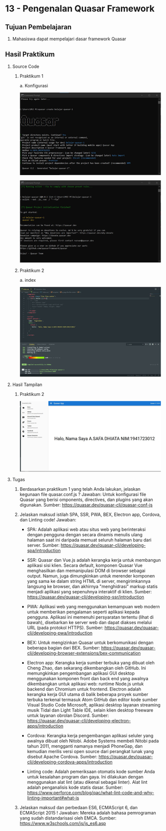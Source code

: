 # 13 - Pengenalan Quasar Framework

## Tujuan Pembelajaran
1. Mahasiswa dapat mempelajari dasar framework Quasar

## Hasil Praktikum

1. Source Code

    1. Praktikum 1

        a. Konfigurasi

        ![SS-1-1-1](img/1/buat1.JPG)

        ![SS-1-1-2](img/1/buat2.JPG)

    2. Praktikum 2

        a. index

        ![SS-1-1-3](img/2/index.jpg)

2. Hasil Tampilan

    1. Praktikum 2

        ![SS-2-1](img/2/hasil2.JPG)

3. Tugas
    1. Berdasarkan praktikum 1 yang telah Anda lakukan, jelaskan kegunaan file quasar.conf.js ?
        Jawaban: Untuk konfigurasi file Quasar yang berisi omponents, directives, dan plugins yang akan digunakan.
        Sumber: https://quasar.dev/quasar-cli/quasar-conf-js

    2. Jelaskan maksud istilah SPA, SSR, PWA, BEX, Electron app, Cordova, dan Linting code!
        Jawaban:
        
         - SPA: Adalah aplikasi web atau situs web yang berinteraksi dengan pengguna dengan secara dinamis menulis ulang halaman saat ini daripada memuat seluruh halaman baru dari server.
            Sumber: https://quasar.dev/quasar-cli/developing-spa/introduction
        
         - SSR: Quasar dan Vue.js adalah kerangka kerja untuk membangun aplikasi sisi klien. Secara default, komponen Quasar Vue menghasilkan dan memanipulasi DOM di browser sebagai output. Namun, juga dimungkinkan untuk merender komponen yang sama ke dalam string HTML di server, mengirimkannya langsung ke browser, dan akhirnya "menghidrasi" markup statis menjadi aplikasi yang sepenuhnya interaktif di klien.
            Sumber: https://quasar.dev/quasar-cli/developing-ssr/introduction
        
         - PWA: Aplikasi web yang menggunakan kemampuan web modern untuk memberikan pengalaman seperti aplikasi kepada pengguna. Aplikasi ini memenuhi persyaratan tertentu (lihat di bawah), disebarkan ke server web dan dapat diakses melalui URL (pada protokol HTTPS).
            Sumber: https://quasar.dev/quasar-cli/developing-pwa/introduction
        
         - BEX: Untuk mengizinkan Quasar untuk berkomunikasi dengan beberapa bagian dari BEX.
            Sumber: https://quasar.dev/quasar-cli/developing-browser-extensions/bex-communication
        
         - Electron app: Kerangka kerja sumber terbuka yang dibuat oleh Cheng Zhao, dan sekarang dikembangkan oleh GitHub. Ini memungkinkan pengembangan aplikasi GUI desktop menggunakan komponen front dan back end yang awalnya dikembangkan untuk aplikasi web: runtime Node.js untuk backend dan Chromium untuk frontend. Electron adalah kerangka kerja GUI utama di balik beberapa proyek sumber terbuka terkenal termasuk Atom GitHub dan editor kode sumber Visual Studio Code Microsoft, aplikasi desktop layanan streaming musik Tidal dan Light Table IDE, selain klien desktop freeware untuk layanan obrolan Discord.
            Sumber: https://quasar.dev/quasar-cli/developing-electron-apps/introduction
         
         - Cordova: Kerangka kerja pengembangan aplikasi seluler yang awalnya dibuat oleh Nitobi. Adobe Systems membeli Nitobi pada tahun 2011, mengganti namanya menjadi PhoneGap, dan kemudian merilis versi open source dari perangkat lunak yang disebut Apache Cordova.
            Sumber: https://quasar.dev/quasar-cli/developing-cordova-apps/introduction
        
         - Linting code: Adalah pemeriksaan otomatis kode sumber Anda untuk kesalahan program dan gaya. Ini dilakukan dengan menggunakan alat lint (atau dikenal sebagai linter). Alat lint adalah penganalisis kode statis dasar.
            Sumber: https://www.perforce.com/blog/qac/what-lint-code-and-why-linting-important#what-is

    3. Jelaskan maksud dan perbedaan ES6, ECMAScript 6, dan ECMAScript 2015 !
        Jawaban: Mereka adalah bahasa pemrograman yang sudah distandarisasi oleh EMCA.
            Sumber: https://www.w3schools.com/js/js_es6.asp
